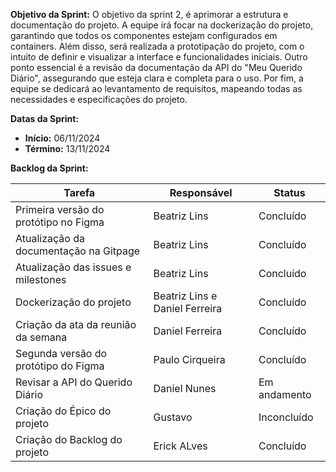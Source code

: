 
**Objetivo da Sprint:**
O objetivo da sprint 2, é aprimorar a estrutura e documentação do projeto. A equipe irá focar na dockerização do projeto, garantindo que todos os componentes estejam configurados em containers. Além disso, será realizada a prototipação do projeto, com o intuito de definir e visualizar a interface e funcionalidades iniciais. Outro ponto essencial é a revisão da documentação da API do "Meu Querido Diário", assegurando que esteja clara e completa para o uso. Por fim, a equipe se dedicará ao levantamento de requisitos, mapeando todas as necessidades e especificações do projeto.

**Datas da Sprint:**

- **Início:** 06/11/2024
- **Término:** 13/11/2024

**Backlog da Sprint:**

| Tarefa | Responsável | Status |
|--------|-------------|-----------------------|
| Primeira versão do protótipo no Figma | Beatriz Lins | Concluído |
| Atualização da documentação na Gitpage | Beatriz Lins | Concluído |
| Atualização das issues e milestones | Beatriz Lins | Concluído |
| Dockerização do projeto | Beatriz Lins e Daniel Ferreira | Concluído |
| Criação da ata da reunião da semana | Daniel Ferreira | Concluído |
| Segunda versão do protótipo do Figma  | Paulo Cirqueira | Concluído |
| Revisar a API do Querido Diário | Daniel Nunes | Em andamento |
| Criação do Épico do projeto | Gustavo | Inconcluído |
| Criação do Backlog do projeto | Erick ALves | Concluído |


